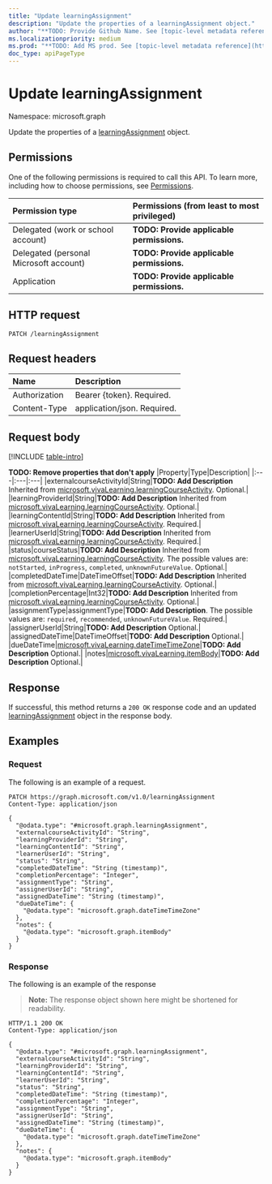 ```yaml
---
title: "Update learningAssignment"
description: "Update the properties of a learningAssignment object."
author: "**TODO: Provide Github Name. See [topic-level metadata reference](https://aka.ms/msgo?pagePath=Document-APIs/Guidelines/Metadata)**"
ms.localizationpriority: medium
ms.prod: "**TODO: Add MS prod. See [topic-level metadata reference](https://aka.ms/msgo?pagePath=Document-APIs/Guidelines/Metadata)**"
doc_type: apiPageType
---
```


# Update learningAssignment
Namespace: microsoft.graph



Update the properties of a [learningAssignment](../resources/learningassignment.md) object.

## Permissions
One of the following permissions is required to call this API. To learn more, including how to choose permissions, see [Permissions](/graph/permissions-reference).

|Permission type|Permissions (from least to most privileged)|
|:---|:---|
|Delegated (work or school account)|**TODO: Provide applicable permissions.**|
|Delegated (personal Microsoft account)|**TODO: Provide applicable permissions.**|
|Application|**TODO: Provide applicable permissions.**|

## HTTP request

``` http
PATCH /learningAssignment
```

## Request headers
|Name|Description|
|:---|:---|
|Authorization|Bearer {token}. Required.|
|Content-Type|application/json. Required.|

## Request body
[!INCLUDE [table-intro](../../includes/update-property-table-intro.md)]


**TODO: Remove properties that don't apply**
|Property|Type|Description|
|:---|:---|:---|
|externalcourseActivityId|String|**TODO: Add Description** Inherited from [microsoft.vivaLearning.learningCourseActivity](../resources/learningcourseactivity.md). Optional.|
|learningProviderId|String|**TODO: Add Description** Inherited from [microsoft.vivaLearning.learningCourseActivity](../resources/learningcourseactivity.md). Optional.|
|learningContentId|String|**TODO: Add Description** Inherited from [microsoft.vivaLearning.learningCourseActivity](../resources/learningcourseactivity.md). Required.|
|learnerUserId|String|**TODO: Add Description** Inherited from [microsoft.vivaLearning.learningCourseActivity](../resources/learningcourseactivity.md). Required.|
|status|courseStatus|**TODO: Add Description** Inherited from [microsoft.vivaLearning.learningCourseActivity](../resources/learningcourseactivity.md). The possible values are: `notStarted`, `inProgress`, `completed`, `unknownFutureValue`. Optional.|
|completedDateTime|DateTimeOffset|**TODO: Add Description** Inherited from [microsoft.vivaLearning.learningCourseActivity](../resources/learningcourseactivity.md). Optional.|
|completionPercentage|Int32|**TODO: Add Description** Inherited from [microsoft.vivaLearning.learningCourseActivity](../resources/learningcourseactivity.md). Optional.|
|assignmentType|assignmentType|**TODO: Add Description**. The possible values are: `required`, `recommended`, `unknownFutureValue`. Required.|
|assignerUserId|String|**TODO: Add Description** Optional.|
|assignedDateTime|DateTimeOffset|**TODO: Add Description** Optional.|
|dueDateTime|[microsoft.vivaLearning.dateTimeTimeZone](../resources/datetimetimezone.md)|**TODO: Add Description** Optional.|
|notes|[microsoft.vivaLearning.itemBody](../resources/itembody.md)|**TODO: Add Description** Optional.|



## Response

If successful, this method returns a `200 OK` response code and an updated [learningAssignment](../resources/learningassignment.md) object in the response body.

## Examples

### Request
The following is an example of a request.

``` http
PATCH https://graph.microsoft.com/v1.0/learningAssignment
Content-Type: application/json

{
  "@odata.type": "#microsoft.graph.learningAssignment",
  "externalcourseActivityId": "String",
  "learningProviderId": "String",
  "learningContentId": "String",
  "learnerUserId": "String",
  "status": "String",
  "completedDateTime": "String (timestamp)",
  "completionPercentage": "Integer",
  "assignmentType": "String",
  "assignerUserId": "String",
  "assignedDateTime": "String (timestamp)",
  "dueDateTime": {
    "@odata.type": "microsoft.graph.dateTimeTimeZone"
  },
  "notes": {
    "@odata.type": "microsoft.graph.itemBody"
  }
}
```


### Response
The following is an example of the response
>**Note:** The response object shown here might be shortened for readability.

``` http
HTTP/1.1 200 OK
Content-Type: application/json

{
  "@odata.type": "#microsoft.graph.learningAssignment",
  "externalcourseActivityId": "String",
  "learningProviderId": "String",
  "learningContentId": "String",
  "learnerUserId": "String",
  "status": "String",
  "completedDateTime": "String (timestamp)",
  "completionPercentage": "Integer",
  "assignmentType": "String",
  "assignerUserId": "String",
  "assignedDateTime": "String (timestamp)",
  "dueDateTime": {
    "@odata.type": "microsoft.graph.dateTimeTimeZone"
  },
  "notes": {
    "@odata.type": "microsoft.graph.itemBody"
  }
}
```

